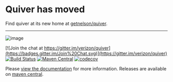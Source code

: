 # Quiver has moved

Find quiver at its new home at [getnelson/quiver](https://github.com/getnelson/quiver).

---

![image](docs/src/site/img/logo.png)

[![Join the chat at https://gitter.im/verizon/quiver](https://badges.gitter.im/Join%20Chat.svg)](https://gitter.im/verizon/quiver)
[![Build Status](https://travis-ci.org/Verizon/quiver.svg?branch=master)](https://travis-ci.org/Verizon/quiver)
[![Maven Central](https://maven-badges.herokuapp.com/maven-central/io.verizon.quiver/core_2.11/badge.svg)](https://maven-badges.herokuapp.com/maven-central/io.verizon.quiver/core_2.11)
[![codecov](https://codecov.io/gh/Verizon/quiver/branch/master/graph/badge.svg)](https://codecov.io/gh/Verizon/quiver)

Please [view the documentation](https://verizon.github.io/quiver/) for more information. Releases are available on [maven central](http://search.maven.org/#search%7Cga%7C1%7Cio.verizon).
